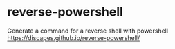 # reverse-powershell
Generate a command for a reverse shell with powershell
https://discapes.github.io/reverse-powershell/
